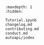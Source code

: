 ```{include} ../README.md
```

```{toctree}
:maxdepth: 1
:hidden:

Tutorial.ipynb
changelog.md
contributing.md
conduct.md
autoapi/index
```